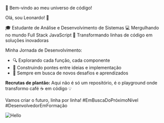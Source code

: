 🚀 Bem-vindo ao meu universo de código!

Olá, sou Leonardo! 👋

🎓 Estudante de Análise e Desenvolvimento de Sistemas
💻 Mergulhando no mundo Full Stack JavaScript 
🌟 Transformando linhas de código em soluções inovadoras

Minha Jornada de Desenvolvimento:
- 🔍 Explorando cada função, cada componente
- 🌈 Construindo pontes entre ideias e implementação
- 🚀 Sempre em busca de novos desafios e aprendizados

**Recrutas de plantão:** 
Aqui não é só um repositório, é o playground onde transformo café ☕ em código 💡

Vamos criar o futuro, linha por linha! 
#EmBuscaDoPróximoNível #DesenvolvedorEmFormação

![Hello](https://media.giphy.com/media/hvRJCLFzcasrR4ia7z/giphy.gif)


<!---
LeonardoDias28/LeonardoDias28 is a ✨ special ✨ repository because its `README.md` (this file) appears on your GitHub profile.
You can click the Preview link to take a look at your changes.
--->
